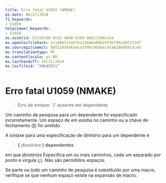 ```yaml
---
title: Erro fatal U1059 (NMAKE)
ms.date: 08/27/2018
f1_keywords:
- U1059
helpviewer_keywords:
- U1059
ms.assetid: b21d9198-9c63-40d0-b589-80e17294ce24
ms.openlocfilehash: 3c148bf2feb7ba12686e00b29f5bf90cb9f2f2d7
ms.sourcegitcommit: 6052185696adca270bc9bdbec45a626dd89cdcdd
ms.translationtype: MT
ms.contentlocale: pt-BR
ms.lasthandoff: 10/31/2018
ms.locfileid: "50645011"
---
```

# <a name="nmake-fatal-error-u1059"></a>Erro fatal U1059 (NMAKE)

> Erro de sintaxe: '}' ausente em dependente

Um caminho de pesquisa para um dependente foi especificado incorretamente. Um espaço de em existia no caminho ou a chave de fechamento (**}**) foi omitido.

A sintaxe para uma especificação de diretório para um dependente é

> **{** *diretórios* **} dependentes**

em que *diretórios* Especifica um ou mais caminhos, cada um separado por ponto e vírgula (**;**). Não são permitidos espaços.

Se parte ou todo um caminho de pesquisa é substituído por uma macro, verifique se que nenhum espaço existe na expansão de macro.